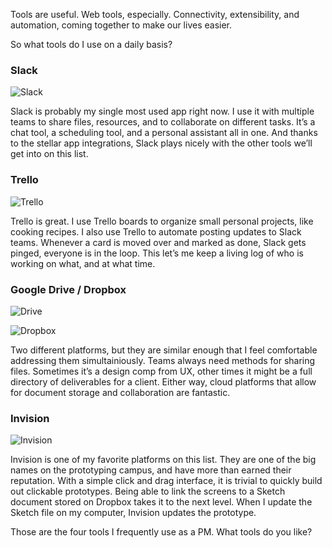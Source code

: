Tools are useful. Web tools, especially. Connectivity, extensibility, and automation, coming together to make our lives easier.

So what tools do I use on a daily basis?

### Slack
![Slack][image-1]

Slack is probably my single most used app right now. I use it with multiple teams to share files, resources, and to collaborate on different tasks. It’s a chat tool, a scheduling tool, and a personal assistant all in one. And thanks to the stellar app integrations, Slack plays nicely with the other tools we’ll get into on this list.

### Trello
![Trello][image-2]

Trello is great. I use Trello boards to organize small personal projects, like cooking recipes. I also use Trello to automate posting updates to Slack teams. Whenever a card is moved over and marked as done, Slack gets pinged, everyone is in the loop. This let’s me keep a living log of who is working on what, and at what time.

### Google Drive / Dropbox
![Drive][image-3]

![Dropbox][image-4]

Two different platforms, but they are similar enough that I feel comfortable addressing them simultainiously. Teams always need methods for sharing files. Sometimes it’s a design comp from UX, other times it might be a full directory of deliverables for a client. Either way, cloud platforms that allow for document storage and collaboration are fantastic.

### Invision
![Invision][image-5]

Invision is one of my favorite platforms on this list. They are one of the big names on the prototyping campus, and have more than earned their reputation. With a simple click and drag interface, it is trivial to quickly build out clickable prototypes. Being able to link the screens to a Sketch document stored on Dropbox takes it to the next level. When I update the Sketch file on my computer, Invision updates the prototype.


Those are the four tools I frequently use as a PM. What tools do you like?

[image-1]:	https://cdn.iammatthias.com/media/slack_rgb.png
[image-2]:	https://cdn.iammatthias.com/media/trello-logo-blue.png
[image-3]:	https://cdn.iammatthias.com/media/google-drive-logo.png
[image-4]:	https://cdn.iammatthias.com/media/dropbox_blue.png
[image-5]:	https://cdn.iammatthias.com/media/invision-logo-pink.png